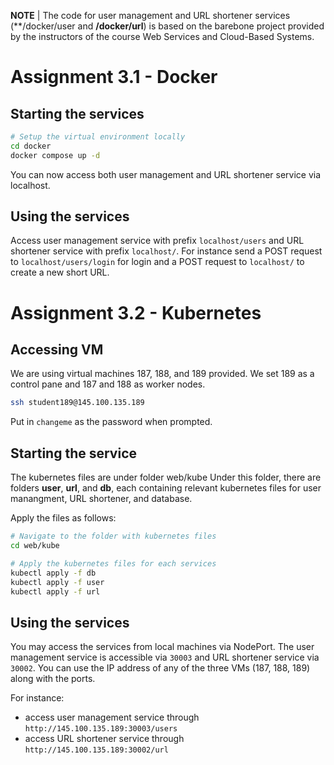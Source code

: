 **NOTE** | The code for user management and URL shortener services (**/docker/user and **/docker/url**) is based on the barebone project provided by the instructors of the course Web Services and Cloud-Based Systems.

# Assignment 3.1 - Docker

## Starting the services
```bash
# Setup the virtual environment locally
cd docker
docker compose up -d
```
You can now access both user management and URL shortener service via localhost.

## Using the services
Access user management service with prefix ```localhost/users``` and URL shortener service with prefix ```localhost/```.
For instance send a POST request to ```localhost/users/login``` for login and a POST request to ```localhost/``` to create a new short URL.

# Assignment 3.2 - Kubernetes

## Accessing VM
We are using virtual machines 187, 188, and 189 provided.
We set 189 as a control pane and 187 and 188 as worker nodes.

```bash
ssh student189@145.100.135.189 
```
Put in ```changeme``` as the password when prompted.

## Starting the service
The kubernetes files are under folder web/kube
Under this folder, there are folders **user**, **url**, and **db**, each containing relevant kubernetes files for user manangment, URL shortener, and database.

Apply the files as follows:
```bash
# Navigate to the folder with kubernetes files
cd web/kube

# Apply the kubernetes files for each services
kubectl apply -f db
kubectl apply -f user
kubectl apply -f url
```

## Using the services
You may access the services from local machines via NodePort.
The user management service is accessible via ```30003``` and URL shortener service via ```30002```.
You can use the IP address of any of the three VMs (187, 188, 189) along with the ports.

For instance:
* access user management service through ```http://145.100.135.189:30003/users```
* access URL shortener service through ```http://145.100.135.189:30002/url```

